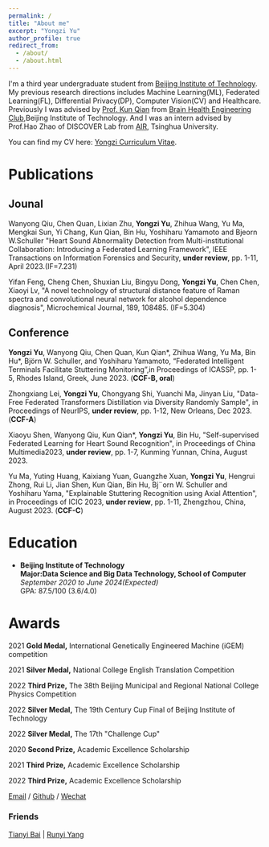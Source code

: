 ```yaml
---
permalink: /
title: "About me"
excerpt: "Yongzi Yu"
author_profile: true
redirect_from: 
  - /about/
  - /about.html
---
```

I'm a third year undergraduate student from [Beijing Institute of Technology](https://english.bit.edu.cn/). My previous research directions includes Machine Learning(ML), Federated Learning(FL), Differential Privacy(DP), Computer Vision(CV) and Healthcare. Previously I was advised by [Prof. Kun Qian](https://eecsqian.com/) from [Brain Health Engineering Club](https://bhe-lab.org/),Beijing Institute of Technology. And I was an intern advised by Prof.Hao Zhao of DISCOVER Lab from [AIR](https://air.tsinghua.edu.cn/gyair/AIRjj.htm), Tsinghua University.


You can find my CV here: [Yongzi Curriculum Vitae](../files/RusselResume.pdf).

# Publications
## Jounal
Wanyong Qiu, Chen Quan, Lixian Zhu, **Yongzi Yu**, Zhihua Wang, Yu Ma, Mengkai Sun, Yi Chang, Kun Qian, Bin Hu, Yoshiharu Yamamoto and Bjeorn W.Schuller "Heart Sound Abnormality Detection from Multi-institutional Collaboration: Introducing a Federated Learning Framework", IEEE Transactions on Information Forensics and Security, **under review**, pp. 1-11, April 2023.(IF=7.231)

Yifan Feng, Cheng Chen, Shuxian Liu, Bingyu Dong, **Yongzi Yu**, Chen Chen, Xiaoyi Lv, "A novel technology of structural distance feature of Raman spectra and convolutional neural network for alcohol dependence diagnosis", Microchemical Journal, 189, 108485. (IF=5.304)

## Conference
**Yongzi Yu**, Wanyong Qiu, Chen Quan, Kun Qian*, Zhihua Wang, Yu Ma, Bin Hu*, Björn W. Schuller, and Yoshiharu Yamamoto, “Federated Intelligent Terminals Facilitate Stuttering Monitoring”,in Proceedings of ICASSP, pp. 1-5, Rhodes Island, Greek, June 2023. (**CCF-B, oral**)

Zhongxiang Lei, **Yongzi Yu**, Chongyang Shi, Yuanchi Ma, Jinyan Liu, "Data-Free Federated Transformers Distillation via Diversity Randomly Sample", in Proceedings of NeurIPS, **under review**, pp. 1-12, New Orleans, Dec 2023. (**CCF-A**)

Xiaoyu Shen, Wanyong Qiu, Kun Qian*, **Yongzi Yu**, Bin Hu, "Self-supervised Federated Learning for Heart Sound Recognition", in Proceedings of China Multimedia2023, **under review**, pp. 1-7, Kunming Yunnan, China, August 2023.

Yu Ma, Yuting Huang, Kaixiang Yuan, Guangzhe Xuan, **Yongzi Yu**, Hengrui Zhong, Rui Li, Jian Shen, Kun Qian, Bin Hu, Bj¨orn W. Schuller and Yoshiharu Yama, "Explainable Stuttering Recognition using Axial Attention", in Proceedings of ICIC 2023, **under review**, pp. 1-11, Zhengzhou, China, August 2023. (**CCF-C**)

# Education
* **Beijing Institute of Technology**    
**Major:Data Science and Big Data Technology, School of Computer**     
*September 2020 to June 2024(Expected)*   
GPA: 87.5/100 (3.6/4.0)  
 
# Awards
2021 **Gold Medal,**   International Genetically Engineered Machine (iGEM) competition        

2021 **Silver Medal,** National College English Translation Competition                       

2022 **Third Prize,**  The 38th Beijing Municipal and Regional National College Physics Competition 

2022 **Silver Medal,** The 19th Century Cup Final of Beijing Institute of Technology            

2022 **Silver Medal,** The 17th "Challenge Cup"                                                   

2020 **Second Prize,** Academic Excellence Scholarship                                             

2021 **Third Prize,**  Academic Excellence Scholarship                                        

2022 **Third Prize,**  Academic Excellence Scholarship                                        

[Email](mailto:yuyz@bit.edu.cn) / [Github](https://github.com/yuyongzi) / [Wechat](../images/wechat.jpg) 
### Friends
[Tianyi Bai](https://beccabai.github.io/)  |  [Runyi Yang](https://runyiyang.github.io/)


